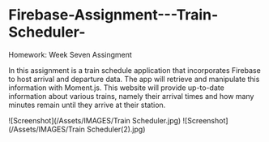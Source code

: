 # Firebase-Assignment---Train-Scheduler-
Homework: Week Seven Assingment

In this assignment is a train schedule application that incorporates Firebase to host arrival and departure data. The app will retrieve and manipulate this information with Moment.js. This website will provide up-to-date information about various trains, namely their arrival times and how many minutes remain until they arrive at their station.

![Screenshot](/Assets/IMAGES/Train Scheduler.jpg)
![Screenshot](/Assets/IMAGES/Train Scheduler(2).jpg)